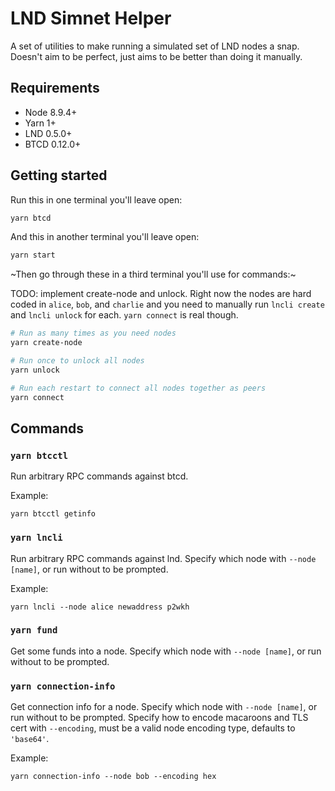 # LND Simnet Helper

A set of utilities to make running a simulated set of LND nodes a snap. Doesn't aim to be perfect, just aims to be better than doing it manually.

## Requirements

* Node 8.9.4+
* Yarn 1+
* LND 0.5.0+
* BTCD 0.12.0+

## Getting started

Run this in one terminal you'll leave open:

```bash
yarn btcd
```

And this in another terminal you'll leave open:
```bash
yarn start
```

~Then go through these in a third terminal you'll use for commands:~

TODO: implement create-node and unlock. Right now the nodes are hard coded in `alice`, `bob`, and `charlie` and you need to manually run `lncli create` and `lncli unlock` for each. `yarn connect` is real though.

```bash
# Run as many times as you need nodes
yarn create-node

# Run once to unlock all nodes
yarn unlock

# Run each restart to connect all nodes together as peers
yarn connect
```

## Commands

### `yarn btcctl`

Run arbitrary RPC commands against btcd.

Example:
```
yarn btcctl getinfo
```

### `yarn lncli`

Run arbitrary RPC commands against lnd. Specify which node with `--node [name]`, or run without to be prompted.

Example:
```
yarn lncli --node alice newaddress p2wkh
```

### `yarn fund`

Get some funds into a node. Specify which node with `--node [name]`, or run without to be prompted.

### `yarn connection-info`

Get connection info for a node. Specify which node with `--node [name]`, or run without to be prompted. Specify how to encode macaroons and TLS cert with `--encoding`, must be a valid node encoding type, defaults to `'base64'`.

Example:
```
yarn connection-info --node bob --encoding hex
```
